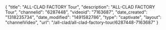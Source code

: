 {
    "title": "ALL-CLAD FACTORY Tour",
    "description": "ALL-CLAD FACTORY Tour",
    "channelid": "6287448",
    "videoid": "7163687",
    "date_created": "1318235734",
    "date_modified": "1491582786",
    "type": "captivate",
    "layout": "channelVideo",
    "url": "\/all-clad\/all-clad-factory-tour\/6287448-7163687"
}